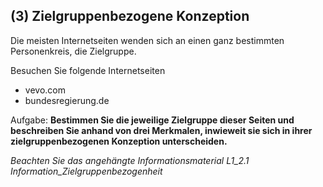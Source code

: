 <!--include-start-->
## (3) Zielgruppenbezogene Konzeption
Die meisten Internetseiten wenden sich an einen ganz bestimmten Personenkreis, die Zielgruppe.

Besuchen Sie folgende Internetseiten

- vevo.com
- bundesregierung.de

Aufgabe:
**Bestimmen Sie die jeweilige Zielgruppe dieser Seiten und beschreiben Sie anhand von drei Merkmalen, inwieweit sie sich in ihrer zielgruppenbezogenen Konzeption unterscheiden.**

*Beachten Sie das angehängte Informationsmaterial
L1_2.1 Information_Zielgruppenbezogenheit*




